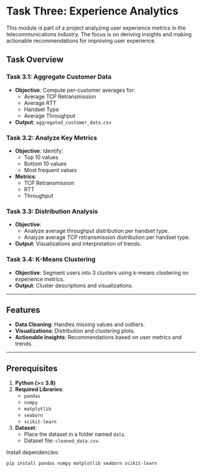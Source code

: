 # Task Three: Experience Analytics

This module is part of a project analyzing user experience metrics in the telecommunications industry. The focus is on deriving insights and making actionable recommendations for improving user experience.

## Task Overview

### Task 3.1: Aggregate Customer Data
- **Objective**: Compute per-customer averages for:
  - Average TCP Retransmission
  - Average RTT
  - Handset Type
  - Average Throughput
- **Output**: `aggregated_customer_data.csv`

### Task 3.2: Analyze Key Metrics
- **Objective**: Identify:
  - Top 10 values
  - Bottom 10 values
  - Most frequent values
- **Metrics**: 
  - TCP Retransmission
  - RTT
  - Throughput

### Task 3.3: Distribution Analysis
- **Objective**:
  - Analyze average throughput distribution per handset type.
  - Analyze average TCP retransmission distribution per handset type.
- **Output**: Visualizations and interpretation of trends.

### Task 3.4: K-Means Clustering
- **Objective**: Segment users into 3 clusters using k-means clustering on experience metrics.
- **Output**: Cluster descriptions and visualizations.

---

## Features

- **Data Cleaning**: Handles missing values and outliers.
- **Visualizations**: Distribution and clustering plots.
- **Actionable Insights**: Recommendations based on user metrics and trends.

---

## Prerequisites

1. **Python (>= 3.8)**
2. **Required Libraries**:
   - `pandas`
   - `numpy`
   - `matplotlib`
   - `seaborn`
   - `scikit-learn`
3. **Dataset**:
   - Place the dataset in a folder named `data`.
   - Dataset file: `cleaned_data.csv`.

Install dependencies:

```bash
pip install pandas numpy matplotlib seaborn scikit-learn
